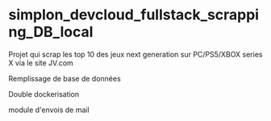 # simplon_devcloud_fullstack_scrapping_DB_local

Projet qui scrap les top 10 des jeux next generation sur PC/PS5/XBOX series X
via le site JV.com

Remplissage de base de données

Double dockerisation

module d'envois de mail
